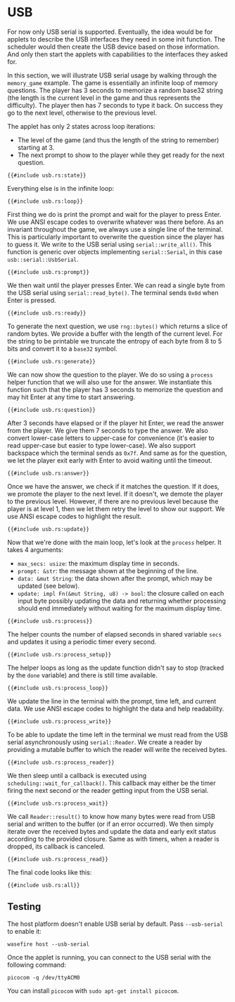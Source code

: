 # USB

For now only USB serial is supported. Eventually, the idea would be for applets to describe the USB
interfaces they need in some init function. The scheduler would then create the USB device based on
those information. And only then start the applets with capabilities to the interfaces they asked
for.

In this section, we will illustrate USB serial usage by walking through the `memory_game` example.
The game is essentially an infinite loop of memory questions. The player has 3 seconds to memorize a
random base32 string (the length is the current level in the game and thus represents the
difficulty). The player then has 7 seconds to type it back. On success they go to the next level,
otherwise to the previous level.

The applet has only 2 states across loop iterations:

- The level of the game (and thus the length of the string to remember) starting at 3.
- The next prompt to show to the player while they get ready for the next question.

```rust,no_run,noplayground
{{#include usb.rs:state}}
```

Everything else is in the infinite loop:

```rust,no_run,noplayground
{{#include usb.rs:loop}}
```

First thing we do is print the prompt and wait for the player to press Enter. We use ANSI escape
codes to overwrite whatever was there before. As an invariant throughout the game, we always use a
single line of the terminal. This is particularly important to overwrite the question since the
player has to guess it. We write to the USB serial using `serial::write_all()`. This function is
generic over objects implementing `serial::Serial`, in this case `usb::serial::UsbSerial`.

```rust,no_run,noplayground
{{#include usb.rs:prompt}}
```

We then wait until the player presses Enter. We can read a single byte from the USB serial using
`serial::read_byte()`. The terminal sends `0x0d` when Enter is pressed.

```rust,no_run,noplayground
{{#include usb.rs:ready}}
```

To generate the next question, we use `rng::bytes()` which returns a slice of random bytes. We
provide a buffer with the length of the current level. For the string to be printable we truncate
the entropy of each byte from 8 to 5 bits and convert it to a `base32` symbol.

```rust,no_run,noplayground
{{#include usb.rs:generate}}
```

We can now show the question to the player. We do so using a `process` helper function that we will
also use for the answer. We instantiate this function such that the player has 3 seconds to memorize
the question and may hit Enter at any time to start answering.

```rust,no_run,noplayground
{{#include usb.rs:question}}
```

After 3 seconds have elapsed or if the player hit Enter, we read the answer from the player. We give
them 7 seconds to type the answer. We also convert lower-case letters to upper-case for convenience
(it's easier to read upper-case but easier to type lower-case). We also support backspace which the
terminal sends as `0x7f`. And same as for the question, we let the player exit early with Enter to
avoid waiting until the timeout.

```rust,no_run,noplayground
{{#include usb.rs:answer}}
```

Once we have the answer, we check if it matches the question. If it does, we promote the player to
the next level. If it doesn't, we demote the player to the previous level. However, if there are no
previous level because the player is at level 1, then we let them retry the level to show our
support. We use ANSI escape codes to highlight the result.

```rust,no_run,noplayground
{{#include usb.rs:update}}
```

Now that we're done with the main loop, let's look at the `process` helper. It takes 4 arguments:

- `max_secs: usize`: the maximum display time in seconds.
- `prompt: &str`: the message shown at the beginning of the line.
- `data: &mut String`: the data shown after the prompt, which may be updated (see below).
- `update: impl Fn(&mut String, u8) -> bool`: the closure called on each input byte possibly
  updating the data and returning whether processing should end immediately without waiting for the
  maximum display time.

```rust,no_run,noplayground
{{#include usb.rs:process}}
```

The helper counts the number of elapsed seconds in shared variable `secs` and updates it using a
periodic timer every second.

```rust,no_run,noplayground
{{#include usb.rs:process_setup}}
```

The helper loops as long as the update function didn't say to stop (tracked by the `done` variable)
and there is still time available.

```rust,no_run,noplayground
{{#include usb.rs:process_loop}}
```

We update the line in the terminal with the prompt, time left, and current data. We use ANSI escape
codes to highlight the data and help readability.

```rust,no_run,noplayground
{{#include usb.rs:process_write}}
```

To be able to update the time left in the terminal we must read from the USB serial asynchronously
using `serial::Reader`. We create a reader by providing a mutable buffer to which the reader will
write the received bytes.

```rust,no_run,noplayground
{{#include usb.rs:process_reader}}
```

We then sleep until a callback is executed using `scheduling::wait_for_callback()`. This callback
may either be the timer firing the next second or the reader getting input from the USB serial.

```rust,no_run,noplayground
{{#include usb.rs:process_wait}}
```

We call `Reader::result()` to know how many bytes were read from USB serial and written to the
buffer (or if an error occurred). We then simply iterate over the received bytes and update the data
and early exit status according to the provided closure. Same as with timers, when a reader is
dropped, its callback is canceled.

```rust,no_run,noplayground
{{#include usb.rs:process_read}}
```

The final code looks like this:

```rust,no_run
{{#include usb.rs:all}}
```

## Testing

The host platform doesn't enable USB serial by default. Pass `--usb-serial` to enable it:

```shell
wasefire host --usb-serial
```

Once the applet is running, you can connect to the USB serial with the following command:

```shell
picocom -q /dev/ttyACM0
```

You can install `picocom` with `sudo apt-get install picocom`.
